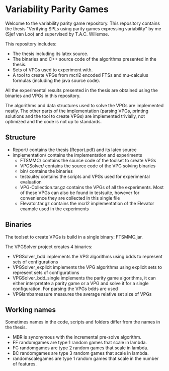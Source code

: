 # Variability Parity Games
Welcome to the variability parity game repository. This repository contains the thesis "Verifying SPLs using parity games expressing variability" by me (Sjef van Loo) and supervised by T.A.C. Willemse.

This repository includes:
 * The thesis including its latex source.
 * The binaries and C++ source code of the algorithms presented in the thesis.
 * Sets of VPGs used to experiment with.
 * A tool to create VPGs from mcrl2 encoded FTSs and mu-calculus formulas (including the java source code).

All the experimental results presented in the thesis are obtained using the binaries and VPGs in this repository.

The algorithms and data structures used to solve the VPGs are implemented neatly. The other parts of the implementation (parsing VPGs, printing solutions and the tool to create VPGs) are implemented trivially, not optimized and the code is not up to standards.

## Structure
* Report/ contains the thesis (Report.pdf) and its latex source
* implementation/ contains the implementation and experiments
  * FTSMMC/ contains the source code of the toolset to create VPGs
  * VPGSolver/ contains the source code of the VPG solving binaries
  * bin/ contains the binaries
  * testsuite/ contains the scripts and VPGs used for experimental evaluation
  * VPG-Collection.tar.gz contains the VPGs of all the experiments. Most of these VPGs can also be found in testsuite, however for convenience they are collected in this single file
  * Elevator.tar.gz contains the mcrl2 implementation of the Elevator example used in the experiments

## Binaries
The toolset to create VPGs is build in a single binary: FTSMMC.jar.

The VPGSolver project creates 4 binaries:
* VPGSolver_bdd implements the VPG algorithms using bdds to represent sets of configurations
* VPGSolver_explicit implements the VPG algorithms using explicit sets to represent sets of configurations
* VPGSolver_bdd_single implements the parity game algorithms, it can either interpretate a parity game or a VPG and solve it for a single configuration. For parsing the VPGs bdds are used
* VPGlambameasure measures the average relative set size of VPGs

## Working names
Sometimes names in the code, scripts and folders differ from the names in the thesis.
* MBR is synonymous with the incremental pre-solve algorithm.
* FF randomgames are type 1 random games that scale in lambda.
* FC randomgames are type 2 random games that scale in lambda.
* BC randomgames are type 3 random games that scale in lambda.
* randomscalegames are type 1 random games that scale in the number of features.
